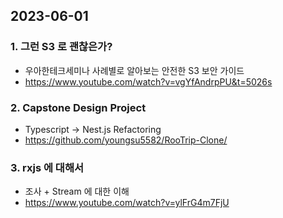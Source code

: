 ## 2023-06-01

### 1. 그런 S3 로 괜찮은가?
   - 우아한테크세미나 사례별로 알아보는 안전한 S3 보안 가이드
   - https://www.youtube.com/watch?v=vgYfAndrpPU&t=5026s

### 2. Capstone Design Project
   - Typescript -> Nest.js Refactoring
   - https://github.com/youngsu5582/RooTrip-Clone/

### 3. rxjs 에 대해서
   - 조사 + Stream 에 대한 이해
   - https://www.youtube.com/watch?v=ylFrG4m7FjU